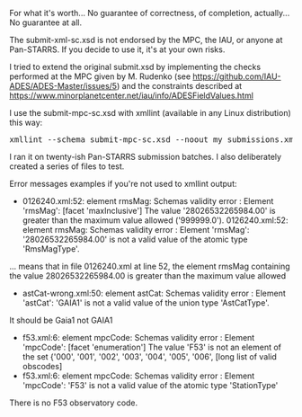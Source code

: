 For what it's worth... No guarantee of correctness, of completion,
actually... No guarantee at all.

The submit-xml-sc.xsd is not endorsed by the MPC, the IAU, or anyone
at Pan-STARRS. If you decide to use it, it's at your own risks.

I tried to extend the original submit.xsd by implementing the checks
performed at the MPC given by M. Rudenko (see
https://github.com/IAU-ADES/ADES-Master/issues/5) and the constraints
described at
https://www.minorplanetcenter.net/iau/info/ADESFieldValues.html

I use the submit-mpc-sc.xsd with xmllint (available in any Linux
distribution) this way:
<pre>
xmllint --schema submit-mpc-sc.xsd --noout my_submissions.xml
</pre>

I ran it on twenty-ish Pan-STARRS submission batches. I also
deliberately created a series of files to test.

Error messages examples if you're not used to xmllint output:

* 0126240.xml:52: element rmsMag: Schemas validity error : Element 'rmsMag': [facet 'maxInclusive'] The value '28026532265984.00' is greater than the maximum value allowed ('999999.0').
0126240.xml:52: element rmsMag: Schemas validity error : Element 'rmsMag': '28026532265984.00' is not a valid value of the atomic type 'RmsMagType'.

... means that in file 0126240.xml at line 52, the element rmsMag containing the value 28026532265984.00 is greater than the maximum value allowed

* astCat-wrong.xml:50: element astCat: Schemas validity error : Element 'astCat': 'GAIA1' is not a valid value of the union type 'AstCatType'.

It should be Gaia1 not GAIA1

* f53.xml:6: element mpcCode: Schemas validity error : Element 'mpcCode': [facet 'enumeration'] The value 'F53' is not an element of the set {'000', '001', '002', '003', '004', '005', '006', [long list of valid obscodes]
* f53.xml:6: element mpcCode: Schemas validity error : Element 'mpcCode': 'F53' is not a valid value of the atomic type 'StationType'

There is no F53 observatory code.
